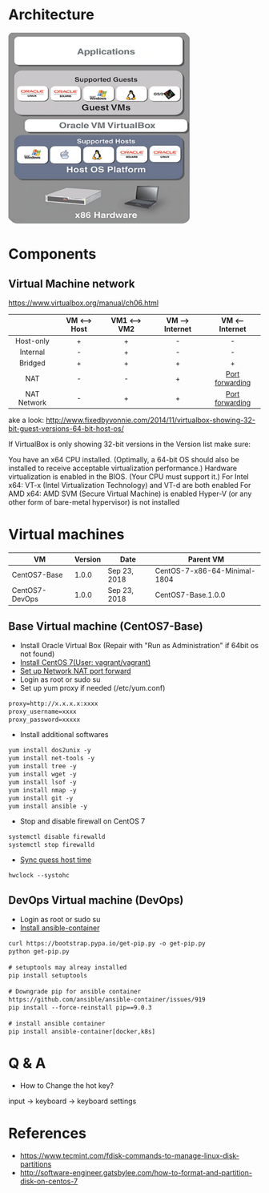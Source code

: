 # Architecture 
![alt text](images/virtualbox_architecture.PNG)

# Components
## Virtual Machine network
https://www.virtualbox.org/manual/ch06.html
 
| | VM <--> Host | VM1 <--> VM2 | VM --> Internet | VM <-- Internet |
| :---: | :---: | :---: | :---: | :---: |
| Host-only | + | + | - | - |
| Internal | - | + | - | - |
| Bridged | + | + | + | + |
| NAT | - | - | + | [Port forwarding](https://www.virtualbox.org/manual/ch06.html#natforward) |
| NAT Network | - | + | + | [Port forwarding](https://www.virtualbox.org/manual/ch06.html#network_nat_service) |

ake a look: http://www.fixedbyvonnie.com/2014/11/virtualbox-showing-32-bit-guest-versions-64-bit-host-os/

If VirtualBox is only showing 32-bit versions in the Version list make sure:

You have an x64 CPU installed. (Optimally, a 64-bit OS should also be installed to receive acceptable virtualization performance.)
Hardware virtualization is enabled in the BIOS. (Your CPU must support it.)
For Intel x64: VT-x (Intel Virtualization Technology) and VT-d are both enabled
For AMD x64: AMD SVM (Secure Virtual Machine) is enabled
Hyper-V (or any other form of bare-metal hypervisor) is not installed

# Virtual machines
| VM | Version | Date | Parent VM | 
| --- | ------ | ----- | ----- | 
| CentOS7-Base | 1.0.0 | Sep 23, 2018 | CentOS-7-x86-64-Minimal-1804 |
| CentOS7-DevOps | 1.0.0 | Sep 23, 2018 | CentOS7-Base.1.0.0 |

## Base Virtual machine (CentOS7-Base)
* Install Oracle Virtual Box (Repair with "Run as Administration" if 64bit os not found)
* [Install CentOS 7(User: vagrant/vagrant)](http://www.jeramysingleton.com/install-centos-7-minimal-in-virtualbox)
* [Set up Network NAT port forward](https://www.howtogeek.com/122641/how-to-forward-ports-to-a-virtual-machine-and-use-it-as-a-server/)
* Login as root or sudo su
* Set up yum proxy if needed (/etc/yum.conf)

```
proxy=http://x.x.x.x:xxxx
proxy_username=xxxx
proxy_password=xxxxx
```
* Install additional softwares

```
yum install dos2unix -y
yum install net-tools -y
yum install tree -y 
yum install wget -y 
yum install lsof -y
yum install nmap -y
yum install git -y
yum install ansible -y
```
* Stop and disable firewall on CentOS 7

```
systemctl disable firewalld
systemctl stop firewalld
```
* [Sync guess host time](http://bytefreaks.net/gnulinux/how-to-startstop-or-enabledisable-firewalld-on-centos-7)

```
hwclock --systohc
```
## DevOps Virtual machine (DevOps)
* Login as root or sudo su
* [Install ansible-container](https://docs.ansible.com/ansible-container/installation.html)

```
curl https://bootstrap.pypa.io/get-pip.py -o get-pip.py
python get-pip.py

# setuptools may alreay installed
pip install setuptools

# Downgrade pip for ansible container https://github.com/ansible/ansible-container/issues/919
pip install --force-reinstall pip==9.0.3

# install ansible container
pip install ansible-container[docker,k8s]

```

# Q & A
* How to Change the hot key?

input -> keyboard -> keyboard settings

# References
* https://www.tecmint.com/fdisk-commands-to-manage-linux-disk-partitions
* http://software-engineer.gatsbylee.com/how-to-format-and-partition-disk-on-centos-7
